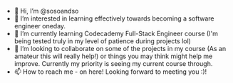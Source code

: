 - 👋 Hi, I’m @sosoandso
- 👀 I’m interested in learning effectively towards becoming a software engineer oneday.
- 🌱 I’m currently learning Codecademy Full-Stack Engineer course (I'm being tested truly in my level of patience during projects lol) 
- 💞️ I’m looking to collaborate on some of the projects in my course (As an amateur this will really help!) or things you may think might help me improve. Currently my priority is seeing my current course through.  
- 📫 How to reach me - on here! Looking forward to meeting you :)!

<!---
sosoandso/sosoandso is a ✨ special ✨ repository because its `README.md` (this file) appears on your GitHub profile.
You can click the Preview link to take a look at your changes.
--->
